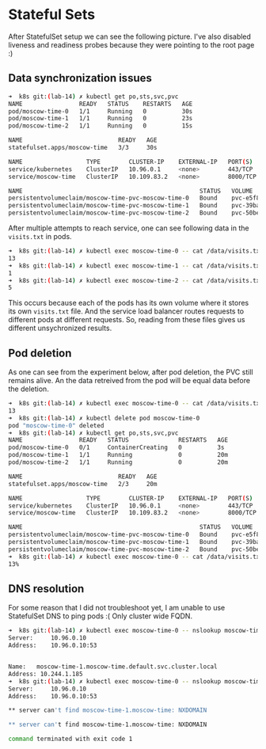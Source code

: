 # Stateful Sets

After StatefulSet setup we can see the following picture.
I've also disabled liveness and readiness probes because they were pointing to the
root page :)

## Data synchronization issues

```bash
➜  k8s git:(lab-14) ✗ kubectl get po,sts,svc,pvc
NAME                READY   STATUS    RESTARTS   AGE
pod/moscow-time-0   1/1     Running   0          30s
pod/moscow-time-1   1/1     Running   0          23s
pod/moscow-time-2   1/1     Running   0          15s

NAME                           READY   AGE
statefulset.apps/moscow-time   3/3     30s

NAME                  TYPE        CLUSTER-IP    EXTERNAL-IP   PORT(S)    AGE
service/kubernetes    ClusterIP   10.96.0.1     <none>        443/TCP    11d
service/moscow-time   ClusterIP   10.109.83.2   <none>        8000/TCP   30s

NAME                                                  STATUS   VOLUME                                     CAPACITY   ACCESS MODES   STORAGECLASS   VOLUMEATTRIBUTESCLASS   AGE
persistentvolumeclaim/moscow-time-pvc-moscow-time-0   Bound    pvc-e5f8941c-99f1-4f47-8dcc-8da232a1ffb1   100Mi      RWO            local-path     <unset>                 30s
persistentvolumeclaim/moscow-time-pvc-moscow-time-1   Bound    pvc-39baa617-4147-4571-b34c-938a9f685102   100Mi      RWO            local-path     <unset>                 23s
persistentvolumeclaim/moscow-time-pvc-moscow-time-2   Bound    pvc-50be5814-1144-4978-89de-68058085bba5   100Mi      RWO            local-path     <unset>                 15s
```

After multiple attempts to reach service, one can see following data in the `visits.txt` in pods.

```bash
➜  k8s git:(lab-14) ✗ kubectl exec moscow-time-0 -- cat /data/visits.txt
13
➜  k8s git:(lab-14) ✗ kubectl exec moscow-time-1 -- cat /data/visits.txt
1
➜  k8s git:(lab-14) ✗ kubectl exec moscow-time-2 -- cat /data/visits.txt
5
```

This occurs because each of the pods has its own volume where it stores its own `visits.txt` file.
And the service load balancer routes requests to different pods at different requests. So, reading
from these files gives us different unsychronized results.

## Pod deletion

As one can see from the experiment below, after pod deletion, the PVC still remains alive.
An the data retreived from the pod will be equal data before the deletion.

```bash
➜  k8s git:(lab-14) ✗ kubectl exec moscow-time-0 -- cat /data/visits.txt
13
➜  k8s git:(lab-14) ✗ kubectl delete pod moscow-time-0
pod "moscow-time-0" deleted
➜  k8s git:(lab-14) ✗ kubectl get po,sts,svc,pvc
NAME                READY   STATUS              RESTARTS   AGE
pod/moscow-time-0   0/1     ContainerCreating   0          3s
pod/moscow-time-1   1/1     Running             0          20m
pod/moscow-time-2   1/1     Running             0          20m

NAME                           READY   AGE
statefulset.apps/moscow-time   2/3     20m

NAME                  TYPE        CLUSTER-IP    EXTERNAL-IP   PORT(S)    AGE
service/kubernetes    ClusterIP   10.96.0.1     <none>        443/TCP    12d
service/moscow-time   ClusterIP   10.109.83.2   <none>        8000/TCP   20m

NAME                                                  STATUS   VOLUME                                     CAPACITY   ACCESS MODES   STORAGECLASS   VOLUMEATTRIBUTESCLASS   AGE
persistentvolumeclaim/moscow-time-pvc-moscow-time-0   Bound    pvc-e5f8941c-99f1-4f47-8dcc-8da232a1ffb1   100Mi      RWO            local-path     <unset>                 20m
persistentvolumeclaim/moscow-time-pvc-moscow-time-1   Bound    pvc-39baa617-4147-4571-b34c-938a9f685102   100Mi      RWO            local-path     <unset>                 20m
persistentvolumeclaim/moscow-time-pvc-moscow-time-2   Bound    pvc-50be5814-1144-4978-89de-68058085bba5   100Mi      RWO            local-path     <unset>                 20m
➜  k8s git:(lab-14) ✗ kubectl exec moscow-time-0 -- cat /data/visits.txt
13%
```

## DNS resolution

For some reason that I did not troubleshoot yet, I am unable to use StatefulSet DNS
to ping pods :( Only cluster wide FQDN.

```bash
➜  k8s git:(lab-14) ✗ kubectl exec moscow-time-0 -- nslookup moscow-time-1.moscow-time.default.svc.cluster.local
Server:		10.96.0.10
Address:	10.96.0.10:53


Name:	moscow-time-1.moscow-time.default.svc.cluster.local
Address: 10.244.1.185
➜  k8s git:(lab-14) ✗ kubectl exec moscow-time-0 -- nslookup moscow-time-1.moscow-time
Server:		10.96.0.10
Address:	10.96.0.10:53

** server can't find moscow-time-1.moscow-time: NXDOMAIN

** server can't find moscow-time-1.moscow-time: NXDOMAIN

command terminated with exit code 1
```
